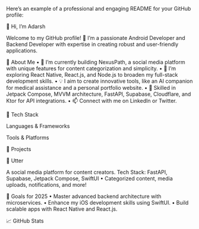 Here’s an example of a professional and engaging README for your GitHub profile:

👋 Hi, I’m Adarsh

Welcome to my GitHub profile! 🚀 I’m a passionate Android Developer and Backend Developer with expertise in creating robust and user-friendly applications.

🌟 About Me
	•	🔭 I’m currently building NexusPath, a social media platform with unique features for content categorization and simplicity.
	•	🌱 I’m exploring React Native, React.js, and Node.js to broaden my full-stack development skills.
	•	💡 I aim to create innovative tools, like an AI companion for medical assistance and a personal portfolio website.
	•	💼 Skilled in Jetpack Compose, MVVM architecture, FastAPI, Supabase, Cloudflare, and Ktor for API integrations.
	•	📫 Connect with me on LinkedIn or Twitter.

🔧 Tech Stack

Languages & Frameworks

Tools & Platforms

🚀 Projects

🔹 Utter

A social media platform for content creators.
Tech Stack: FastAPI, Supabase, Jetpack Compose, SwiftUI
	•	Categorized content, media uploads, notifications, and more!

🎯 Goals for 2025
	•	Master advanced backend architecture with microservices.
	•	Enhance my iOS development skills using SwiftUI.
	•	Build scalable apps with React Native and React.js.

📈 GitHub Stats
